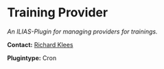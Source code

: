 # Training Provider

*An ILIAS-Plugin for managing providers for trainings.*

**Contact:** [Richard Klees](https://github.com/klees)

**Plugintype:** Cron
